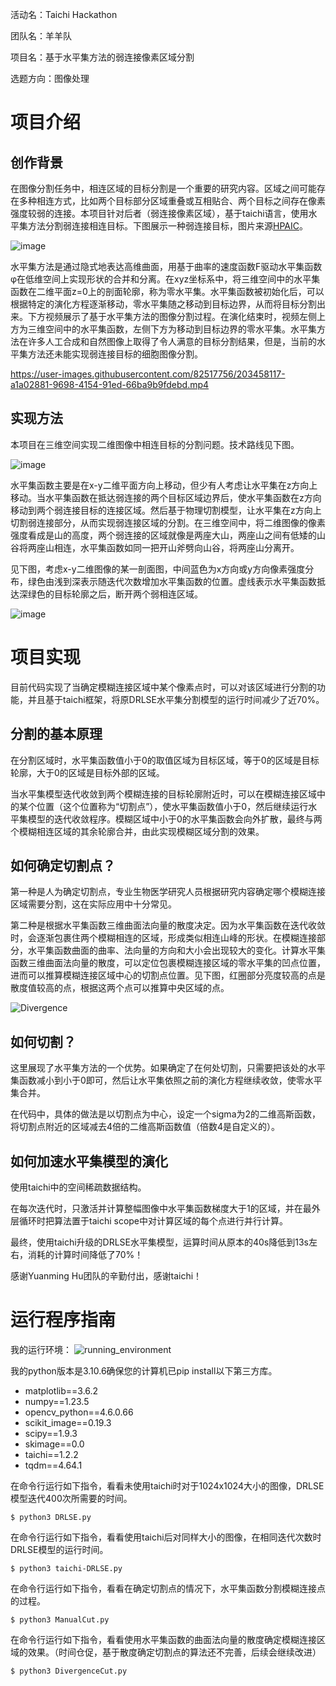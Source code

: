 活动名：Taichi Hackathon

团队名：羊羊队

项目名：基于水平集方法的弱连接像素区域分割

选题方向：图像处理

# 项目介绍

## 创作背景

在图像分割任务中，相连区域的目标分割是一个重要的研究内容。区域之间可能存在多种相连方式，比如两个目标部分区域重叠或互相贴合、两个目标之间存在像素强度较弱的连接。本项目针对后者（弱连接像素区域），基于taichi语言，使用水平集方法分割弱连接相连目标。下图展示一种弱连接目标，图片来源[HPAIC](https://www.proteinatlas.org/humanproteome/subcellular)。

![image](https://github.com/PatternFyenman/LevelSetWeakConnectSeg/blob/main/README_media/example1.png)


水平集方法是通过隐式地表达高维曲面，用基于曲率的速度函数F驱动水平集函数φ在低维空间上实现形状的合并和分离。在xyz坐标系中，将三维空间中的水平集函数在二维平面z=0上的剖面轮廓，称为零水平集。水平集函数被初始化后，可以根据特定的演化方程逐渐移动，零水平集随之移动到目标边界，从而将目标分割出来。下方视频展示了基于水平集方法的图像分割过程。在演化结束时，视频左侧上方为三维空间中的水平集函数，左侧下方为移动到目标边界的零水平集。水平集方法在许多人工合成和自然图像上取得了令人满意的目标分割结果，但是，当前的水平集方法还未能实现弱连接目标的细胞图像分割。


https://user-images.githubusercontent.com/82517756/203458117-a1a02881-9698-4154-91ed-66ba9b9fdebd.mp4



## 实现方法

本项目在三维空间实现二维图像中相连目标的分割问题。技术路线见下图。

![image](https://github.com/PatternFyenman/LevelSetWeakConnectSeg/blob/main/README_media/flow%20chart.png)

水平集函数主要是在x-y二维平面方向上移动，但少有人考虑让水平集在z方向上移动。当水平集函数在抵达弱连接的两个目标区域边界后，使水平集函数在z方向移动到两个弱连接目标的连接区域。然后基于物理切割模型，让水平集在z方向上切割弱连接部分，从而实现弱连接区域的分割。在三维空间中，将二维图像的像素强度看成是山的高度，两个弱连接的区域就像是两座大山，两座山之间有低矮的山谷将两座山相连，水平集函数如同一把开山斧劈向山谷，将两座山分离开。

见下图，考虑x-y二维图像的某一剖面图，中间蓝色为x方向或y方向像素强度分布，绿色由浅到深表示随迭代次数增加水平集函数的位置。虚线表示水平集函数抵达深绿色的目标轮廓之后，断开两个弱相连区域。

![image](https://github.com/PatternFyenman/LevelSetWeakConnectSeg/blob/main/README_media/example3.png)

# 项目实现
目前代码实现了当确定模糊连接区域中某个像素点时，可以对该区域进行分割的功能，并且基于taichi框架，将原DRLSE水平集分割模型的运行时间减少了近70%。

## 分割的基本原理
在分割区域时，水平集函数值小于0的取值区域为目标区域，等于0的区域是目标轮廓，大于0的区域是目标外部的区域。

当水平集模型迭代收敛到两个模糊连接的目标轮廓附近时，可以在模糊连接区域中的某个位置（这个位置称为“切割点”），使水平集函数值小于0，然后继续运行水平集模型的迭代收敛程序。模糊区域中小于0的水平集函数会向外扩散，最终与两个模糊相连区域的其余轮廓合并，由此实现模糊区域分割的效果。

## 如何确定切割点？
第一种是人为确定切割点，专业生物医学研究人员根据研究内容确定哪个模糊连接区域需要分割，这在实际应用中十分常见。

第二种是根据水平集函数三维曲面法向量的散度决定。因为水平集函数在迭代收敛时，会逐渐包裹住两个模糊相连的区域，形成类似相连山峰的形状。在模糊连接部分，水平集函数曲面的曲率、法向量的方向和大小会出现较大的变化。计算水平集函数三维曲面法向量的散度，可以定位包裹模糊连接区域的零水平集的凹点位置，进而可以推算模糊连接区域中心的切割点位置。见下图，红圈部分亮度较高的点是散度值较高的点，根据这两个点可以推算中央区域的点。

![Divergence](https://user-images.githubusercontent.com/82517756/205471032-3ee7f30e-5a16-4754-8f3c-ca36a6faa1ca.png)


## 如何切割？
这里展现了水平集方法的一个优势。如果确定了在何处切割，只需要把该处的水平集函数减小到小于0即可，然后让水平集依照之前的演化方程继续收敛，使零水平集合并。

在代码中，具体的做法是以切割点为中心，设定一个sigma为2的二维高斯函数，将切割点附近的区域减去4倍的二维高斯函数值（倍数4是自定义的）。

## 如何加速水平集模型的演化
使用taichi中的空间稀疏数据结构。

在每次迭代时，只激活并计算整幅图像中水平集函数梯度大于1的区域，并在最外层循环时把算法置于taichi scope中对计算区域的每个点进行并行计算。

最终，使用taichi升级的DRLSE水平集模型，运算时间从原本的40s降低到13s左右，消耗的计算时间降低了70%！

感谢Yuanming Hu团队的辛勤付出，感谢taichi！

# 运行程序指南
我的运行环境：
![running_environment](https://user-images.githubusercontent.com/82517756/205471867-52697bd5-15c3-4f9b-9186-e29fcde09799.png)


我的python版本是3.10.6确保您的计算机已pip install以下第三方库。
- matplotlib==3.6.2
- numpy==1.23.5
- opencv_python==4.6.0.66
- scikit_image==0.19.3
- scipy==1.9.3
- skimage==0.0
- taichi==1.2.2
- tqdm==4.64.1

在命令行运行如下指令，看看未使用taichi时对于1024x1024大小的图像，DRLSE模型迭代400次所需要的时间。
```shell
$ python3 DRLSE.py
```
在命令行运行如下指令，看看使用taichi后对同样大小的图像，在相同迭代次数时DRLSE模型的运行时间。
```shell
$ python3 taichi-DRLSE.py
```
在命令行运行如下指令，看看在确定切割点的情况下，水平集函数分割模糊连接点的过程。
```shell
$ python3 ManualCut.py
```
在命令行运行如下指令，看看使用水平集函数的曲面法向量的散度确定模糊连接区域的效果。（时间仓促，基于散度确定切割点的算法还不完善，后续会继续改进）
```shell
$ python3 DivergenceCut.py
```

